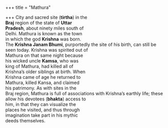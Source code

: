 +++
title = "Mathura"

+++
City and sacred site (**tirtha**) in the  
**Braj** region of the state of **Uttar**  
**Pradesh**, about ninety miles south of  
Delhi. Mathura is known as the town  
in which the god **Krishna** was born.  
The **Krishna Janam Bhumi**, purportedly the site of his birth, can still be  
seen today. Krishna was spirited out of  
Mathura on that same night because  
his wicked uncle **Kamsa**, who was  
king of Mathura, had killed all of  
Krishna’s older siblings at birth. When  
Krishna came of age he returned to  
Mathura, killed Kansa, and claimed  
his patrimony. As with sites in the  
Braj region, Mathura is full of associations with Krishna’s earthly life; these  
allow his devotees (**bhakta**) access to  
him, in that they can visualize the  
places he visited, and thus through  
imagination take part in his mythic  
deeds themselves.